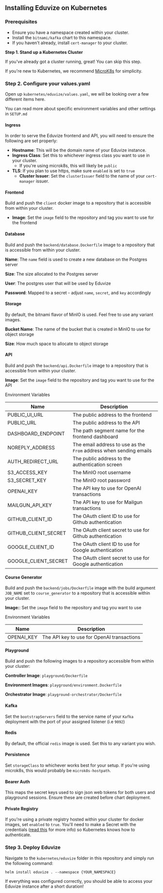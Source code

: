 ## Installing Eduvize on Kubernetes

### Prerequisites

- Ensure you have a namespace created within your cluster.
- Install the `bitnami/kafka` chart to this namespace.
- If you haven't already, install `cert-manager` to your cluster.

**Step 1. Stand up a Kubernetes Cluster**

If you've already got a cluster running, great! You can skip this step.

If you're new to Kubernetes, we recommend [MicroK8s](https://microk8s.io/) for simplicity.

### Step 2. Configure your values.yaml

Open up `kubernetes/eduvize/values.yaml`, we will be looking over a few different items here.

You can read more about specific environment variables and other settings in `SETUP.md`

#### Ingress

In order to serve the Eduvize frontend and API, you will need to ensure the following are set properly:

- **Hostname**: This will be the domain name of your Eduvize instance.
- **Ingress Class**: Set this to whichever ingress class you want to use in your cluster.
  - If you're using microk8s, this will likely be `public`
- **TLS**: If you plan to use https, make sure `enabled` is set to `true`
  - **Cluster Issuer**: Set the `clusterIssuer` field to the name of your `cert-manager` issuer.

#### Frontend

Build and push the `client` docker image to a repository that is accessible from within your cluster.

- **Image**: Set the `image` field to the repository and tag you want to use for the frontend

#### Database

Build and push the `backend/database.Dockerfile` image to a repository that is accessible from within your cluster.

**Name**: The `name` field is used to create a new database on the Postgres server

**Size**: The size allocated to the Postgres server

**User**: The postgres user that will be used by Eduvize

**Password**: Mapped to a secret - adjust `name`, `secret`, and `key` accordingly

#### Storage

By default, the bitnami flavor of MinIO is used. Feel free to use any variant images.

**Bucket Name**: The name of the bucket that is created in MinIO to use for object storage

**Size**: How much space to allocate to object storage

#### API

Build and push the `backend/api.Dockerfile` image to a repository that is accessible from within your cluster.

**Image**: Set the `image` field to the repository and tag you want to use for the API

Environment Variables

| Name                 | Description                                                        |
| -------------------- | ------------------------------------------------------------------ |
| PUBLIC_UI_URL        | The public address to the frontend                                 |
| PUBLIC_URL           | The public address to the API                                      |
| DASHBOARD_ENDPOINT   | The path segment name for the frontend dashboard                   |
| NOREPLY_ADDRESS      | The email address to use as the `From` address when sending emails |
| AUTH_REDIRECT_URL    | The public address to the authentication screen                    |
| S3_ACCESS_KEY        | The MinIO root username                                            |
| S3_SECRET_KEY        | The MinIO root password                                            |
| OPENAI_KEY           | The API key to use for OpenAI transactions                         |
| MAILGUN_API_KEY      | The API key to use for Mailgun transactions                        |
| GITHUB_CLIENT_ID     | The OAuth client ID to use for Github authentication               |
| GITHUB_CLIENT_SECRET | The OAuth client secret to use for Github authentication           |
| GOOGLE_CLIENT_ID     | The OAuth client ID to use for Google authentication               |
| GOOGLE_CLIENT_SECRET | The OAuth client secret to use for Google authentication           |

#### Course Generator

Build and push the `backend/jobs/Dockerfile` image with the build argument `JOB_NAME` set to `course_generator` to a repository that is accessible within your cluster.

**Image:**: Set the `image` field to the repository and tag you want to use

Environment Variables

| Name       | Description                                |
| ---------- | ------------------------------------------ |
| OPENAI_KEY | The API key to use for OpenAI transactions |

#### Playground

Build and push the following images to a repository accessible from within your cluster:

**Controller Image**: `playground/Dockerfile`

**Environment Images**: `playground/environment.Dockerfile`

**Orchestrator Image**: `playground-orchestrator/Dockerfile`

#### Kafka

Set the `bootstrapServers` field to the service name of your `Kafka` deployment with the port of your assigned listener (i.e `9092`)

#### Redis

By default, the official `redis` image is used. Set this to any variant you wish.

#### Persistence

Set `storageClass` to whichever works best for your setup. If you're using microk8s, this would probably be `microk8s-hostpath`.

#### Bearer Auth

This maps the secret keys used to sign json web tokens for both users and playground sessions. Ensure these are created before chart deployment.

#### Private Registry

If you're using a private registry hosted within your cluster for docker images, set `enabled` to `true`. You'll need to make a Secret with the credentials ([read this](https://kubernetes.io/docs/tasks/configure-pod-container/pull-image-private-registry/) for more info) so Kubernetes knows how to authenticate.

### Step 3. Deploy Eduvize

Navigate to the `kubernetes/eduvize` folder in this repository and simply run the following command:

```plaintext
helm install eduvize . --namespace {YOUR_NAMESPACE}
```

If everything was configured correctly, you should be able to access your Eduvize instance after a short duration!

